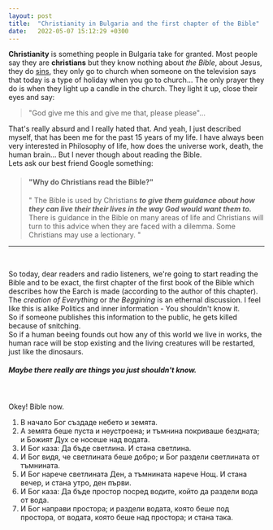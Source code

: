 ```yaml
---
layout: post
title:  "Christianity in Bulgaria and the first chapter of the Bible"
date:   2022-05-07 15:12:29 +0300
---
```


__Christianity__ is something people in Bulgaria take for granted. Most people say they are __christians__ but they know nothing about _the Bible_, about Jesus, they do [sins](https://en.wikipedia.org/wiki/Sin), they only go to church when someone on the television says that today is a type of holiday when you go to church...
The only prayer they do is when they light up a candle in the church. They light it up, close their eyes and say:  
>"God give me this and give me that, please please"...    

That's really absurd  and I really hated that. And yeah, I just described myself, that has been me for the past 15 years of my life. I have always been very interested in Philosophy of life, how does the universe work, death, the human brain... But I never though about reading the Bible.  
Lets ask our best friend Google something:  

> #### "Why do Christians read the Bible?"
> " The Bible is used by Christians ___to give them guidance about how they can live their their lives in the way God would want them to.___  
> There is guidance in the Bible on many areas of life and Christians will turn to this advice when they are faced with a dilemma. Some Christians may use a lectionary. "   

---

<br>

So today, dear readers and radio listeners, we're going to start reading the Bible and to be exact, the first chapter of the first book of the Bible which describes how the Earch is made (according to the author of this chapter).  
The *creation of Everything* or *the Beggining* is an ethernal discussion. I feel like this is alike Politics and inner information - You shouldn't know it.  
So if someone publishes this information to the public, he gets killed because of snitching.  
So if a human beeing founds out how any of this world we live in works, the human race will be stop existing and the living creatures will be restarted, just like the dinosaurs.   
##### Maybe there really are things you just shouldn't know. 

<br>

Okey! Bible now.  

1. В начало Бог създаде небето и земята.
2. А земята беше пуста и неустроена; и тъмнина покриваше бездната; и Божият Дух се носеше над водата.
3. И Бог каза: Да бъде светлина. И стана светлина.
4. И Бог видя, че светлината беше добро; и Бог раздели светлината от тъмнината.
5. И Бог нарече светлината Ден, а тъмнината нарече Нощ. И стана вечер, и стана утро, ден първи.
6. И Бог каза: Да бъде простор посред водите, който да раздели вода от вода.
7. И Бог направи простора; и раздели водата, която беше под простора, от водата, която беше над простора; и стана така.



